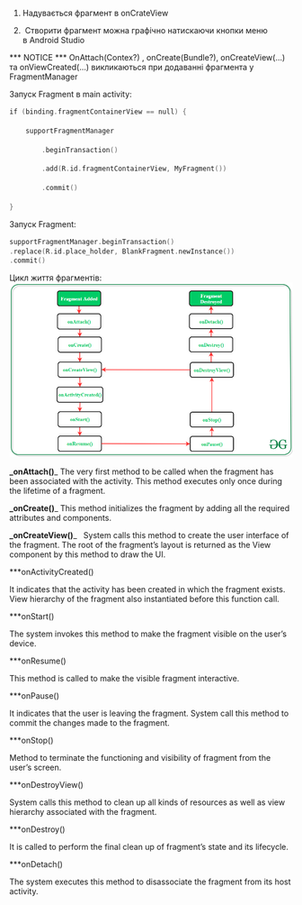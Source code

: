 1.  Надувається фрагмент в onCrateView 
    
2.   Створити фрагмент можна графічно натискаючи кнопки меню в Android Studio

*** NOTICE *** 
OnAttach(Contex?) , onCreate(Bundle?), onCreateView(...) та onViewCreated(...) викликаються при додаванні фрагмента у FragmentManager

Запуск Fragment в main activity: 

```kotlin
if (binding.fragmentContainerView == null) { 

    supportFragmentManager 

        .beginTransaction() 

        .add(R.id.fragmentContainerView, MyFragment()) 

        .commit() 

}
```

Запуск Fragment: 
```kotlin
supportFragmentManager.beginTransaction() 
.replace(R.id.place_holder, BlankFragment.newInstance()) 
.commit()
```

Цикл життя фрагментів:
![alt text](pictures/006-1.png)

**_onAttach()**_ 
The very first method to be called when the fragment has been associated with the activity. This method executes only once during the lifetime of a fragment.   

**_onCreate()**_ 
This method initializes the fragment by adding all the required attributes and components. 

**_onCreateView()**_  
System calls this method to create the user interface of the fragment. The root of the fragment’s layout is returned as the View component by this method to draw the UI. 

***onActivityCreated() 

It indicates that the activity has been created in which the fragment exists. View hierarchy of the fragment also instantiated before this function call.  

***onStart() 

The system invokes this method to make the fragment visible on the user’s device. 

***onResume() 

This method is called to make the visible fragment interactive. 

***onPause() 

It indicates that the user is leaving the fragment. System call this method to commit the changes made to the fragment.  

***onStop() 

Method to terminate the functioning and visibility of fragment from the user’s screen.  

***onDestroyView() 

System calls this method to clean up all kinds of resources as well as view hierarchy associated with the fragment. 

***onDestroy() 

It is called to perform the final clean up of fragment’s state and its lifecycle. 



***onDetach() 

The system executes this method to disassociate the fragment from its host activity.


